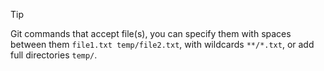 > [!TIP]
> Git commands that accept file(s), you can specify them with spaces between them `file1.txt temp/file2.txt`, with wildcards `**/*.txt`, or add full directories `temp/`.
